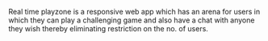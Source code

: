 Real time playzone is a responsive web app which has an arena for users in which
they can play a challenging game and also have a chat with anyone they wish thereby
eliminating restriction on the no. of users.
